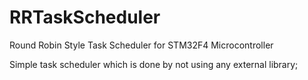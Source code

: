 # RRTaskScheduler
Round Robin Style Task Scheduler for STM32F4 Microcontroller

Simple task scheduler which is done by not using any external library;
